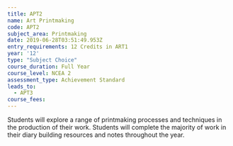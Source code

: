 ```yaml
---
title: APT2
name: Art Printmaking
code: APT2
subject_area: Printmaking
date: 2019-06-28T03:51:49.953Z
entry_requirements: 12 Credits in ART1
year: '12'
type: "Subject Choice"
course_duration: Full Year
course_level: NCEA 2
assessment_type: Achievement Standard
leads_to:
  - APT3
course_fees:
---
```

Students will explore a range of printmaking processes and techniques in the production of their work. Students will complete the majority of work in their diary building resources and notes throughout the year.
